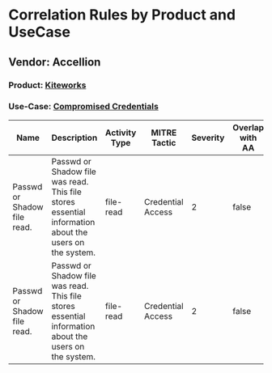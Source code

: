 Correlation Rules by Product and UseCase
========================================
Vendor: Accellion
-----------------
### Product: [Kiteworks](../ds_accellion_kiteworks.md)
### Use-Case: [Compromised Credentials](../../../../UseCases/uc_compromised_credentials.md)

| Name    | Description    | Activity Type | MITRE Tactic      | Severity | Overlap with AA |
| ---- | ---- | ---- | ---- | -------- | ---- |
| Passwd or Shadow file read. | Passwd or Shadow file was read. This file stores essential information about the users on the system. | file-read     | Credential Access | 2        | false    |
| Passwd or Shadow file read. | Passwd or Shadow file was read. This file stores essential information about the users on the system. | file-read     | Credential Access | 2        | false    |